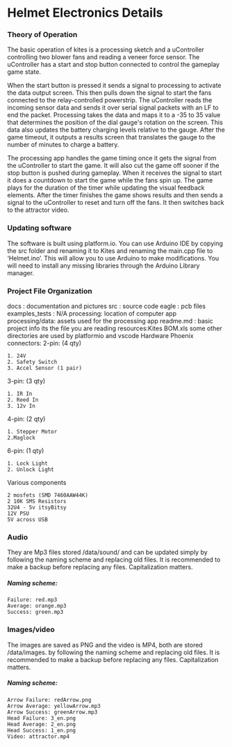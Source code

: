 # Helmet Electronics Details
### Theory of Operation
The basic operation of kites is a processing sketch and a uController controlling two blower fans and reading a veneer force sensor. The uController has a start and stop button connected to control the gameplay game state. 

When the start button is pressed it sends a signal to processing to activate the data output screen. This then pulls down the signal to start the fans connected to the relay-controlled powerstrip. The uController reads the incoming sensor data and sends it over serial signal packets with an LF to end the packet. Processing takes the data and maps it to a -35 to 35 value that determines the position of the dial gauge's rotation on the screen. This data also updates the battery charging levels relative to the gauge. After the game timeout, it outputs a results screen that translates the gauge to the number of minutes to charge a battery. 

The processing app handles the game timing once it gets the signal from the uController to start the game. It will also cut the game off sooner if the stop button is pushed during gameplay. When it receives the signal to start it does a countdown to start the game while the fans spin up. The game plays for the duration of the timer while updating the visual feedback elements. After the timer finishes the game shows results and then sends a signal to the uController to reset and turn off the fans. It then switches back to the attractor video. 

### Updating software

The software is built using platform.io. You can use Arduino IDE by copying the src folder and renaming it to Kites and renaming the main.cpp file to ‘Helmet.ino’. This will allow you to use Arduino to make modifications. You will need to install any missing libraries through the Arduino Library manager.

### Project File Organization

docs : documentation and pictures 
src : source code 
eagle : pcb files 
examples_tests : N/A 
processing: location of computer app
 processing/data: assets used for the processing app 
readme.md : basic project info its the file you are reading 
resources:Kites BOM.xls 
some other directories are used by platformio and vscode
Hardware
Phoenix connectors:
2-pin: (4 qty) 

    1. 24V 
    2. Safety Switch 
    3. Accel Sensor (1 pair)
3-pin: (3 qty) 

    1. IR In
    2. Reed In 
    3. 12v In 
    
4-pin: (2 qty) 

    1. Stepper Motor
    2.Maglock

 6-pin: (1 qty) 

    1. Lock Light
    2. Unlock Light 

Various components

    2 mosfets (SMD 7460AAW44K) 
    2 10K SMS Resistors
    32U4 - 5v itsyBitsy
    12V PSU 
    5V across USB
    
### Audio

They are Mp3 files stored /data/sound/ and can be updated simply by following the naming scheme and replacing old files. It is recommended to make a backup before replacing any files. Capitalization matters.

##### Naming scheme:

    Failure: red.mp3 
    Average: orange.mp3 
    Success: green.mp3

### Images/video
The images are saved as PNG and the video is MP4, both are stored /data/images. by following the naming scheme and replacing old files. It is recommended to make a backup before replacing any files. Capitalization matters.

##### Naming scheme:
    Arrow Failure: redArrow.png 
    Arrow Average: yellowArrow.mp3 
    Arrow Success: greenArrow.mp3
    Head Failure: 3_en.png 
    Head Average: 2_en.png 
    Head Success: 1_en.png
    Video: attractor.mp4

